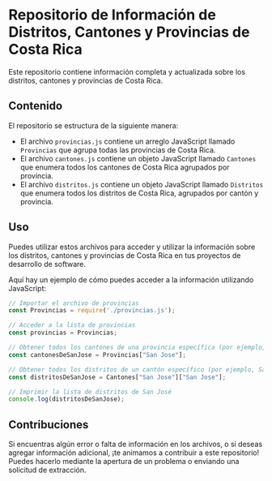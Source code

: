 # Repositorio de Información de Distritos, Cantones y Provincias de Costa Rica

Este repositorio contiene información completa y actualizada sobre los distritos, cantones y provincias de Costa Rica. 

## Contenido

El repositorio se estructura de la siguiente manera:

- El archivo `provincias.js` contiene un arreglo  JavaScript llamado `Provincias` que agrupa todas las provincias de Costa Rica.
- El archivo `cantones.js` contiene un objeto JavaScript llamado `Cantones` que enumera todos los cantones de Costa Rica agrupados por provincia.
- El archivo `distritos.js` contiene un objeto JavaScript llamado `Distritos` que enumera todos los distritos de Costa Rica, agrupados por cantón y provincia.

## Uso

Puedes utilizar estos archivos para acceder y utilizar la información sobre los distritos, cantones y provincias de Costa Rica en tus proyectos de desarrollo de software. 

Aquí hay un ejemplo de cómo puedes acceder a la información utilizando JavaScript:

```javascript
// Importar el archivo de provincias
const Provincias = require('./provincias.js');

// Acceder a la lista de provincias
const provincias = Provincias;

// Obtener todos los cantones de una provincia específica (por ejemplo, San José)
const cantonesDeSanJose = Provincias["San Jose"];

// Obtener todos los distritos de un cantón específico (por ejemplo, San José)
const distritosDeSanJose = Cantones["San Jose"]["San Jose"];

// Imprimir la lista de distritos de San José
console.log(distritosDeSanJose);
```

## Contribuciones

Si encuentras algún error o falta de información en los archivos, o si deseas agregar información adicional, ¡te animamos a contribuir a este repositorio! Puedes hacerlo mediante la apertura de un problema o enviando una solicitud de extracción.

